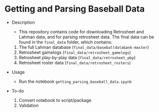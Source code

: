 # Getting and Parsing Baseball Data 
- Description
  - This repository contains code for downloading Retrosheet and Lahman data, and for parsing retrosheet data. The final data can be found in the `final_data` folder, which contains:
  1. The full Lahman database (`final_data/baseballdatabank-master`)
  2. Retrosheet gamelogs (`final_data/retrosheet_gamelogs`)
  3. Retrosheet play-by-play data (`final_data/retrosheet_pbp`)
  4. Retrosheet roster data (`final_data/retrosheet_rosters`)
 
- Usage
  - Run the notebook `getting_parsing_baseball_data.ipynb`

- To-do
  1. Convert notebook to script/package
  2. Validation
